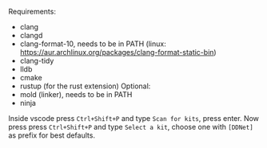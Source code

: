 Requirements:
- clang
- clangd
- clang-format-10, needs to be in PATH (linux: https://aur.archlinux.org/packages/clang-format-static-bin)
- clang-tidy
- lldb
- cmake
- rustup (for the rust extension)
Optional:
- mold (linker), needs to be in PATH
- ninja

Inside vscode press `Ctrl+Shift+P` and type `Scan for kits`, press enter.
Now press press `Ctrl+Shift+P` and type `Select a kit`, choose one with `[DDNet]` as prefix for best defaults.

